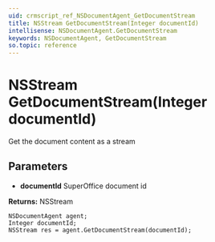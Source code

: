```yaml
---
uid: crmscript_ref_NSDocumentAgent_GetDocumentStream
title: NSStream GetDocumentStream(Integer documentId)
intellisense: NSDocumentAgent.GetDocumentStream
keywords: NSDocumentAgent, GetDocumentStream
so.topic: reference
---
```


# NSStream GetDocumentStream(Integer documentId)

Get the document content as a stream

## Parameters

* **documentId** SuperOffice document id

**Returns:** NSStream

```crmscript
NSDocumentAgent agent;
Integer documentId;
NSStream res = agent.GetDocumentStream(documentId);
```

